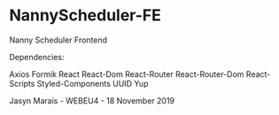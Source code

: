 # NannyScheduler-FE
Nanny Scheduler Frontend 

Dependencies:

Axios
Formik
React
React-Dom
React-Router
React-Router-Dom
React-Scripts
Styled-Components
UUID
Yup

Jasyn Marais - WEBEU4 - 18 November 2019